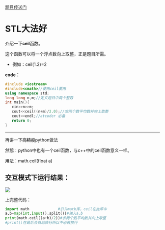 [题目传送门](https://www.luogu.com.cn/problem/AT3723)

# STL大法好

介绍一下**ceil**函数。

这个函数可以将一个浮点数向上取整，正是题目所需。
 
 - 例如：ceil(1.2)=2
 
 **code：**
 ```cpp
#include <iostream>
#include<cmath>//使用ceil要用
using namespace std;
long long n,m;//定义题目中两个整数
int main(){
    cin>>n>>m;
    cout<<ceil((n+m)/2.0);//求两个数平均数并向上取整
    cout<<endl;//atcoder 必备
    return 0;
}
 ```
 
 ------
 
 再讲一下~~高精度~~python做法
 
 然鹅：python中也有一个ceil函数，与c++中的ceil函数意义一样。

 用法：math.ceil(float a)
 
 ## 交互模式下运行结果：
 ![](https://cdn.luogu.com.cn/upload/image_hosting/8kg9a2dg.png)
   
上完整代码：
```python
import math   		    #引入math库，ceil在此库中
a,b=map(int,input().split())#输入a,b
print(math.ceil((a+b)/2))#求两个数平均数并向上取整
#print()在最后会自动换行所以不必再换行

```